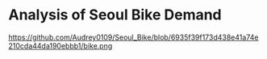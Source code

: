   # Analysis of Seoul Bike Demand
  
https://github.com/Audrey0109/Seoul_Bike/blob/6935f39f173d438e41a74e210cda44da190ebbb1/bike.png
